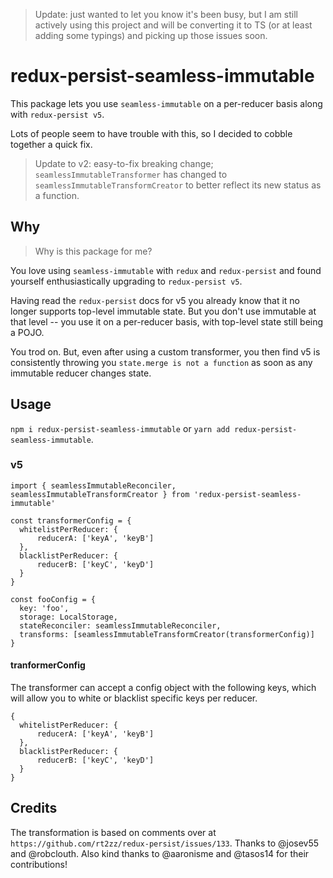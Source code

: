 > Update: just wanted to let you know it's been busy, but I am still actively using this project and will be converting it to TS (or at least adding some typings) and picking up those issues soon.

# redux-persist-seamless-immutable

This package lets you use `seamless-immutable` on a per-reducer basis along with `redux-persist v5`.

Lots of people seem to have trouble with this, so I decided to cobble together a quick fix.

> Update to v2: easy-to-fix breaking change; `seamlessImmutableTransformer` has changed to `seamlessImmutableTransformCreator` to better reflect its new status as a function.

## Why

> Why is this package for me?

You love using `seamless-immutable` with `redux` and `redux-persist` and found yourself enthusiastically upgrading to `redux-persist v5`.

Having read the `redux-persist` docs for v5 you already know that it no longer supports top-level immutable state. But you don't use immutable at that level -- you use it on a per-reducer basis, with top-level state still being a POJO.

You trod on. But, even after using a custom transformer, you then find v5 is consistently throwing you `state.merge is not a function` as soon as any immutable reducer changes state.

## Usage

`npm i redux-persist-seamless-immutable` or `yarn add redux-persist-seamless-immutable`.

### v5

```
import { seamlessImmutableReconciler, seamlessImmutableTransformCreator } from 'redux-persist-seamless-immutable'

const transformerConfig = {
  whitelistPerReducer: {
      reducerA: ['keyA', 'keyB']
  },
  blacklistPerReducer: {
      reducerB: ['keyC', 'keyD']
  }
}

const fooConfig = {
  key: 'foo',
  storage: LocalStorage,
  stateReconciler: seamlessImmutableReconciler,
  transforms: [seamlessImmutableTransformCreator(transformerConfig)]
}
```

#### tranformerConfig
The transformer can accept a config object with the following keys, which will allow you to white or blacklist specific keys per reducer.
```
{
  whitelistPerReducer: {
      reducerA: ['keyA', 'keyB']
  },
  blacklistPerReducer: {
      reducerB: ['keyC', 'keyD']
  }
}
```

## Credits

The transformation is based on comments over at `https://github.com/rt2zz/redux-persist/issues/133`. Thanks to @josev55 and @robclouth. Also kind thanks to @aaronisme and @tasos14 for their contributions!
